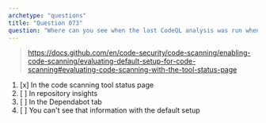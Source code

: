 ```yaml
---
archetype: "questions"
title: "Question 073"
question: "Where can you see when the last CodeQL analysis was run when using the default code scanning setup?"
---
```



> https://docs.github.com/en/code-security/code-scanning/enabling-code-scanning/evaluating-default-setup-for-code-scanning#evaluating-code-scanning-with-the-tool-status-page
1. [x] In the code scanning tool status page
1. [ ] In repository insights
1. [ ] In the Dependabot tab
1. [ ] You can't see that information with the default setup
